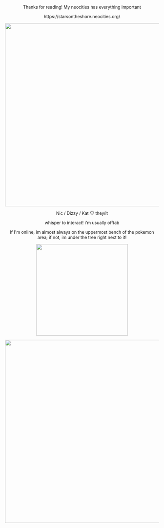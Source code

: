 <p align="center"> Thanks for reading! My neocities has everything important </p>
<p align="center"> https://starsontheshore.neocities.org/ </p>
<p align="center"> <img width="600" src="https://64.media.tumblr.com/f0e725e1f06c7ee67514e0a789ead7ca/cb7d539e66f4e955-ae/s1280x1920/6f249e5c439b60f7f1c4b959e89ca41d74ed365f.gif"> </p>
<p align="center"> Nic / Dizzy / Kat ♡ they/it </p>
<p align="center"> whisper to interact! i'm usually offtab </p>
<p align="center"> If I'm online, im almost always on the uppermost bench of the pokemon area; if not, im under the tree right next to it! </p>
<p align="center"> <img width="300" src="https://cdn.discordapp.com/attachments/960062491138883614/1170502293209227334/kitty_banner.gif?ex=65594635&is=6546d135&hm=44b8bf77fab8b9b5ce1c52a14ebec8c57bc5be808451e679334b230a313dd63e&"> </p>
<p align="center"> <img width="600" src="https://64.media.tumblr.com/584a851f049327db7a1286dc9bfe32e8/4c240f87beecd706-19/s1280x1920/717fd06574812fafd5a9b687eb6e6d8317dbfae7.png"> </p>
